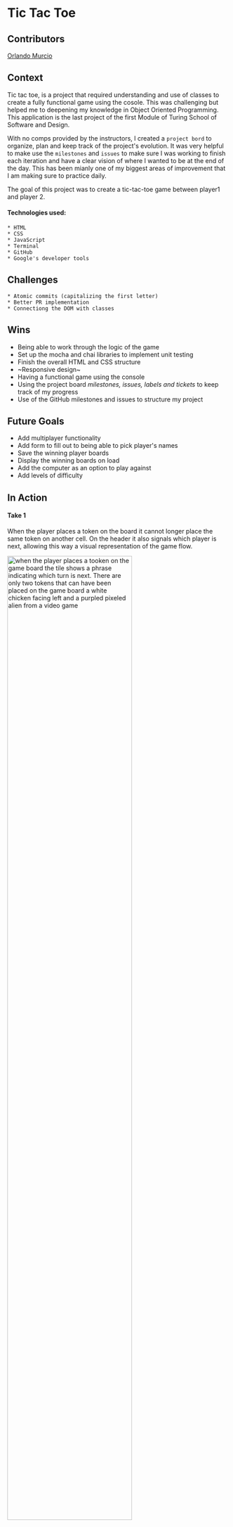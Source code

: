 # Tic Tac Toe

## Contributors

  [Orlando Murcio](https://www.github.com/atos20)

## Context

Tic tac toe, is a project that required understanding and use of classes to create a fully functional game using the cosole. This was challenging but helped me to deepening my knowledge in Object Oriented Programming. This application is the last project of the first Module of Turing School of Software and Design.

With no comps provided by the instructors, I created a `project bord` to organize, plan and keep track of the project's evolution. It was very helpful to make use the `milestones` and `issues` to make sure I was working to finish each iteration and have a clear vision of where I wanted to be at the end of the day. This has been mianly one of my biggest areas of improvement that I am making sure to practice daily.

The goal of this project was to create a tic-tac-toe game between player1 and player 2.

#### Technologies used:
    * HTML
    * CSS
    * JavaScript
    * Terminal
    * GitHub
    * Google's developer tools

## Challenges

    * Atomic commits (capitalizing the first letter)
    * Better PR implementation
    * Connectiong the DOM with classes


## Wins
- Being able to work through the logic of the game
- Set up the mocha and chai libraries to implement unit testing
- Finish the overall HTML and CSS structure
- ~Responsive design~
- Having a functional game using the console
- Using the project board *milestones, issues, labels and tickets* to keep track of my progress
- Use of the GitHub milestones and issues to structure my project

## Future Goals

  * Add multiplayer functionality
  * Add form to fill out to being able to pick player's names
  * Save the winning player boards 
  * Display the winning boards on load
  * Add the computer as an option to play against
  * Add levels of difficulty 

## In Action

  #### Take 1

When the player places a token on the board it cannot longer place the same token on another cell. On the header it also signals which player is next, allowing this way a visual representation of the game flow.

  <img src="" alt="when the player places a tooken on the game board the tile shows a phrase indicating which turn is next. There are only two tokens that can have been placed on the game board a white chicken facing left and a purpled pixeled alien from a video game" height=auto width=75%/>

 #### Take 2

 When a winner is found the header displays who the winner was by changing the text of the header to indicate the winner. The player's win count also increment depending on which player won the game  

* 



  <img src="" alt="When a winner is found the header displays who the winner was by changing the text to indicate who the winner is" height=auto width=75%/>

 #### Take 3

* During the game if a wiinner is not declared a message is vissible indicating the status of the game, and in this case it displays the message 'It is a draw.'
 <img src="https://media.giphy.com/media/idLLatfjGJGfXdNPmh/giphy.gif" alt="" height=auto width=75%/>





 #### Take 4
* After completing the functionality of the game the next iteration I worked on was the `CSS` responsiveness. Here we can appreciate how the application behave at different screen sizes.

  <img src="https://media.giphy.com/media/LRNtVOV5u6STIPIrFB/giphy.gif" alt="" height=auto width=75%/>

## Project directions

[Tic-tac-toe specifications](https://frontend.turing.io/projects/module-1/tic-tac-toe-solo.html)


### Contribute to the project
If you want to contribute

>   - clone the repository to your computer `git clone <URL>`
>   - cd into the repository `cd <repo-name>`
>    - create a new branch with `git checkout -b <new branch name>`
>    - open your text editor and add or remove functionalities to the site.
>    - `git add` and `git commit -m "<your commit meessage>"` to save the changes to your local repository
>   - `git push` your changes
>    - create a new pull request!

### Project Manager

[Scott Ertmer](https://github.com/sertmer)

